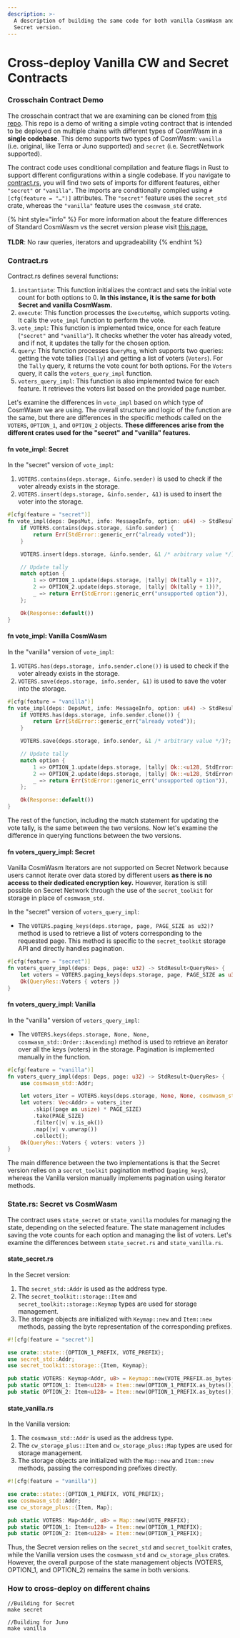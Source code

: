 ```yaml
---
description: >-
  A description of building the same code for both vanilla CosmWasm and the
  Secret version.
---
```


# Cross-deploy Vanilla CW and Secret Contracts

### Crosschain Contract Demo

The crosschain contract that we are examining can be cloned from [this repo](https://github.com/scrtlabs/crosschain-contract-demo). This repo is a demo of writing a simple voting contract that is intended to be deployed on multiple chains with different types of CosmWasm in a **single codebase**. This demo supports two types of CosmWasm: `vanilla` (i.e. original, like Terra or Juno supported) and `secret` (i.e. SecretNetwork supported).

The contract code uses conditional compilation and feature flags in Rust to support different configurations within a single codebase. If you navigate to [contract.rs](https://github.com/scrtlabs/crosschain-contract-demo/blob/old-std-name/src/contract.rs), you will find two sets of imports for different features, either `"secret"` or `"vanilla"`. The imports are conditionally compiled using `#[cfg(feature = "…")]` attributes. The `"secret"` feature uses the `secret_std` crate, whereas the `"vanilla"` feature uses the `cosmwasm_std` crate.

{% hint style="info" %}
For more information about the feature differences of Standard CosmWasm vs the secret version please visit [this page.](secret-contract-cosmwasm-framework/differences-from-vanilla-cw.md)\
\
**TLDR**: No raw queries, iterators and upgradeability
{% endhint %}



### Contract.rs

Contract.rs defines several functions:

1. `instantiate`: This function initializes the contract and sets the initial vote count for both options to 0. **In this instance, it is the same for both Secret and vanilla CosmWasm.**&#x20;
2. `execute`: This function processes the `ExecuteMsg`, which supports voting. It calls the `vote_impl` function to perform the vote.
3. `vote_impl`: This function is implemented twice, once for each feature (`"secret"` and `"vanilla"`). It checks whether the voter has already voted, and if not, it updates the tally for the chosen option.
4. `query`: This function processes `QueryMsg`, which supports two queries: getting the vote tallies (`Tally`) and getting a list of voters (`Voters`). For the `Tally` query, it returns the vote count for both options. For the `Voters` query, it calls the `voters_query_impl` function.
5. `voters_query_impl`: This function is also implemented twice for each feature. It retrieves the voters list based on the provided page number.

Let's examine the differences in `vote_impl` based on which type of CosmWasm we are using. The overall structure and logic of the function are the same, but there are differences in the specific methods called on the `VOTERS`, `OPTION_1`, and `OPTION_2` objects. **These differences arise from the different crates used for the "secret" and "vanilla" features.**&#x20;

#### fn vote\_impl: Secret

In the "secret" version of `vote_impl`:

1. `VOTERS.contains(deps.storage, &info.sender)` is used to check if the voter already exists in the storage.
2. `VOTERS.insert(deps.storage, &info.sender, &1)` is used to insert the voter into the storage.

```rust
#[cfg(feature = "secret")]
fn vote_impl(deps: DepsMut, info: MessageInfo, option: u64) -> StdResult<Response> {
    if VOTERS.contains(deps.storage, &info.sender) {
        return Err(StdError::generic_err("already voted"));
    }

    VOTERS.insert(deps.storage, &info.sender, &1 /* arbitrary value */)?;

    // Update tally
    match option {
        1 => OPTION_1.update(deps.storage, |tally| Ok(tally + 1))?,
        2 => OPTION_2.update(deps.storage, |tally| Ok(tally + 1))?,
        _ => return Err(StdError::generic_err("unsupported option")),
    };

    Ok(Response::default())
}
```

#### fn vote\_impl: Vanilla CosmWasm

In the "vanilla" version of `vote_impl`:

1. `VOTERS.has(deps.storage, info.sender.clone())` is used to check if the voter already exists in the storage.
2. `VOTERS.save(deps.storage, info.sender, &1)` is used to save the voter into the storage.

```rust
#[cfg(feature = "vanilla")]
fn vote_impl(deps: DepsMut, info: MessageInfo, option: u64) -> StdResult<Response> {
    if VOTERS.has(deps.storage, info.sender.clone()) {
        return Err(StdError::generic_err("already voted"));
    }

    VOTERS.save(deps.storage, info.sender, &1 /* arbitrary value */)?;

    // Update tally
    match option {
        1 => OPTION_1.update(deps.storage, |tally| Ok::<u128, StdError>(tally + 1))?,
        2 => OPTION_2.update(deps.storage, |tally| Ok::<u128, StdError>(tally + 1))?,
        _ => return Err(StdError::generic_err("unsupported option")),
    };

    Ok(Response::default())
}
```

The rest of the function, including the match statement for updating the vote tally, is the same between the two versions. Now let's examine the difference in querying functions between the two versions.&#x20;

#### fn voters\_query\_impl: Secret

Vanilla CosmWasm Iterators are not supported on Secret Network because users cannot iterate over data stored by different users **as there is no access to their dedicated encryption key.** However, iteration is still possible on Secret Network through the use of the `secret_toolkit` for storage in place of `cosmwasm_std`.&#x20;

In the "secret" version of `voters_query_impl`:

* The `VOTERS.paging_keys(deps.storage, page, PAGE_SIZE as u32)?` method is used to retrieve a list of voters corresponding to the requested page. This method is specific to the `secret_toolkit` storage API and directly handles pagination.&#x20;

```rust
#[cfg(feature = "secret")]
fn voters_query_impl(deps: Deps, page: u32) -> StdResult<QueryRes> {
    let voters = VOTERS.paging_keys(deps.storage, page, PAGE_SIZE as u32)?;
    Ok(QueryRes::Voters { voters })
}
```

#### fn voters\_query\_impl: Vanilla

In the "vanilla" version of `voters_query_impl`:

* The `VOTERS.keys(deps.storage, None, None, cosmwasm_std::Order::Ascending)` method is used to retrieve an iterator over all the keys (voters) in the storage. Pagination is implemented manually in the function.

```rust
#[cfg(feature = "vanilla")]
fn voters_query_impl(deps: Deps, page: u32) -> StdResult<QueryRes> {
    use cosmwasm_std::Addr;

    let voters_iter = VOTERS.keys(deps.storage, None, None, cosmwasm_std::Order::Ascending); //.paging_keys(deps.storage, page, 20)?;
    let voters: Vec<Addr> = voters_iter
        .skip((page as usize) * PAGE_SIZE)
        .take(PAGE_SIZE)
        .filter(|v| v.is_ok())
        .map(|v| v.unwrap())
        .collect();
    Ok(QueryRes::Voters { voters: voters })
}
```

The main difference between the two implementations is that the Secret version relies on a `secret_toolkit` pagination method (`paging_keys`), whereas the Vanilla version manually implements pagination using iterator methods.

### State.rs: Secret vs CosmWasm

The contract uses `state_secret` or `state_vanilla` modules for managing the state, depending on the selected feature. The state management includes saving the vote counts for each option and managing the list of voters. Let's examine the differences between `state_secret.rs` and `state_vanilla.rs`.&#x20;

#### state\_secret.rs

In the Secret version:&#x20;

1. The `secret_std::Addr` is used as the address type.
2. The `secret_toolkit::storage::Item` and `secret_toolkit::storage::Keymap` types are used for storage management.
3. The storage objects are initialized with `Keymap::new` and `Item::new` methods, passing the byte representation of the corresponding prefixes.

```rust
#![cfg(feature = "secret")]

use crate::state::{OPTION_1_PREFIX, VOTE_PREFIX};
use secret_std::Addr;
use secret_toolkit::storage::{Item, Keymap};

pub static VOTERS: Keymap<Addr, u8> = Keymap::new(VOTE_PREFIX.as_bytes());
pub static OPTION_1: Item<u128> = Item::new(OPTION_1_PREFIX.as_bytes());
pub static OPTION_2: Item<u128> = Item::new(OPTION_1_PREFIX.as_bytes());rust
```

#### state\_vanilla.rs

In the Vanilla version:

1. The `cosmwasm_std::Addr` is used as the address type.
2. The `cw_storage_plus::Item` and `cw_storage_plus::Map` types are used for storage management.
3. The storage objects are initialized with the `Map::new` and `Item::new` methods, passing the corresponding prefixes directly.

```rust
#![cfg(feature = "vanilla")]

use crate::state::{OPTION_1_PREFIX, VOTE_PREFIX};
use cosmwasm_std::Addr;
use cw_storage_plus::{Item, Map};

pub static VOTERS: Map<Addr, u8> = Map::new(VOTE_PREFIX);
pub static OPTION_1: Item<u128> = Item::new(OPTION_1_PREFIX);
pub static OPTION_2: Item<u128> = Item::new(OPTION_1_PREFIX);
```

Thus, the Secret version relies on the `secret_std` and `secret_toolkit` crates, while the Vanilla version uses the `cosmwasm_std` and `cw_storage_plus` crates.  However, the overall purpose of the state management objects (VOTERS, OPTION\_1, and OPTION\_2) remains the same in both versions.

### How to cross-deploy on different chains

```
//Building for Secret
make secret

//Building for Juno
make vanilla
```

